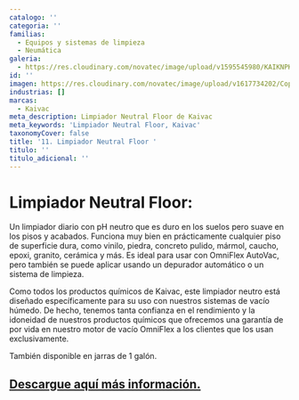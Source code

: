 ```yaml
---
catalogo: ''
categoria: ''
familias:
  - Equipos y sistemas de limpieza
  - Neumática
galeria:
  - https://res.cloudinary.com/novatec/image/upload/v1595545980/KAIKNPK-gigapixel-scale-4_00x_gbhagu.jpg
id: ''
imagen: https://res.cloudinary.com/novatec/image/upload/v1617734202/Copia_de_Dise%C3%B1o_sin_t%C3%ADtulo_30_gl3htz.png
industrias: []
marcas:
  - Kaivac
meta_description: Limpiador Neutral Floor de Kaivac
meta_keywords: 'Limpiador Neutral Floor, Kaivac'
taxonomyCover: false
title: '11. Limpiador Neutral Floor '
titulo: ''
titulo_adicional: ''
---
```





# Limpiador Neutral Floor:

Un limpiador diario con pH neutro que es duro en los suelos pero suave en los pisos y acabados. Funciona muy bien en prácticamente cualquier piso de superficie dura, como vinilo, piedra, concreto pulido, mármol, caucho, epoxi, granito, cerámica y más. Es ideal para usar con OmniFlex AutoVac, pero también se puede aplicar usando un depurador automático o un sistema de limpieza.

Como todos los productos químicos de Kaivac, este limpiador neutro está diseñado específicamente para su uso con nuestros sistemas de vacío húmedo. De hecho, tenemos tanta confianza en el rendimiento y la idoneidad de nuestros productos químicos que ofrecemos una garantía de por vida en nuestro motor de vacío OmniFlex a los clientes que los usan exclusivamente.

También disponible en jarras de 1 galón.

## [Descargue aquí más información.](https://synology01.novatec.cr:5001/d/f/560549783454922731)
